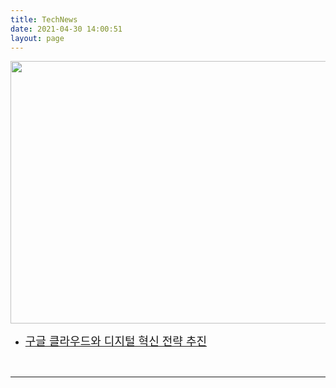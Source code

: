 ```yaml
---
title: TechNews
date: 2021-04-30 14:00:51
layout: page
---
```

<a href="/googlecloud">
<img src="https://www.linkpicture.com/q/qwe.jpg" border=0 width="1100" height="420">
</a>

* <a href="/googlecloud/" role="button"><font size="4">구글 클라우드와 디지털 혁신 전략 추진</font></a>
<p>&nbsp;</p>

* * *